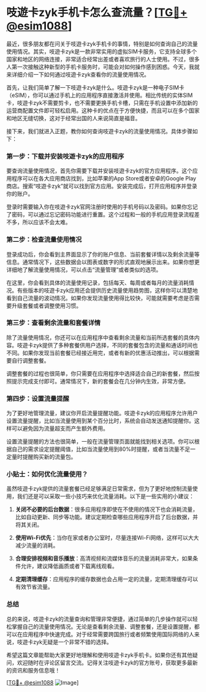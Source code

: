 # 吱遊卡zyk手机卡怎么查流量？[[TG💪+ @esim1088](https://t.me/s/esim1088)]

最近，很多朋友都在问关于吱遊卡zyk手机卡的事情，特别是如何查询自己的流量使用情况。其实，吱遊卡zyk是一款非常实用的虚拟SIM卡服务，它支持全球多个国家和地区的网络连接，非常适合经常出差或者喜欢旅行的人士使用。不过，很多人第一次接触这种新型的手机卡服务时，可能会对如何操作感到困惑。今天，我就来详细介绍一下如何通过吱遊卡zyk查看你的流量使用情况。

首先，让我们简单了解一下吱遊卡zyk是什么。吱遊卡zyk是一种电子SIM卡（eSIM），你可以通过手机上的应用程序直接激活并使用。相比传统的实体SIM卡，吱遊卡zyk不需要剪卡，也不需要更换手机卡槽，只需在手机设置中添加新的运营商配置文件即可轻松启用。这种卡的优点在于方便快捷，而且可以在多个国家和地区无缝切换，这对于经常出国的人来说简直是福音。

接下来，我们就进入正题，教你如何查询吱遊卡zyk的流量使用情况。具体步骤如下：

### 第一步：下载并安装吱遊卡zyk的应用程序

要查询流量使用情况，首先你需要下载并安装吱遊卡zyk的官方应用程序。这个应用程序可以在各大应用商店找到，比如苹果的App Store或者安卓的Google Play商店。搜索“吱遊卡zyk”就可以找到官方应用。安装完成后，打开应用程序并登录你的账户。

登录时需要输入你在吱遊卡zyk官网注册时使用的手机号码以及密码。如果你忘记了密码，可以通过忘记密码功能进行重置。这个过程和一般的手机应用登录流程差不多，所以应该不会太难。

### 第二步：检查流量使用情况

登录成功后，你会看到主界面显示了你的账户信息、当前套餐详情以及剩余流量等信息。通常情况下，这些数据会以图表或数字的形式直观地展示出来。如果你想更详细地了解流量使用情况，可以点击“流量管理”或者类似的选项。

在这里，你会看到具体的流量使用记录，包括每天、每周或者每月的流量消耗情况。有些版本的吱遊卡zyk应用还会提供历史流量使用趋势图，这样你可以清楚地看到自己流量的波动情况。如果你发现流量使用得比较快，可能就需要考虑是否需要升级套餐或者调整使用习惯。

### 第三步：查看剩余流量和套餐详情

除了流量使用情况，你还可以在应用程序中查看剩余流量和当前所选套餐的具体内容。吱遊卡zyk提供了多种套餐供用户选择，不同的套餐包含的流量和通话时间也不同。如果你发现当前套餐已经接近用完，或者有新的优惠活动推出，可以根据需要自行调整套餐。

调整套餐的过程也很简单，你只需要在应用程序中选择适合自己的新套餐，然后按照提示完成支付即可。通常情况下，新的套餐会在几分钟内生效，非常方便。

### 第四步：设置流量提醒

为了更好地管理流量，建议你开启流量提醒功能。吱遊卡zyk的应用程序允许用户设置流量提醒，比如当流量使用到某个百分比时，系统会自动发送通知提醒你。这样可以避免因为流量超支而产生额外费用。

设置流量提醒的方法也很简单，一般在流量管理页面就能找到相关选项。你可以根据自己的需求设定提醒阈值，比如当流量使用到80%时提醒，或者当流量不足一定量时提醒购买新的流量包。

### 小贴士：如何优化流量使用？

虽然吱遊卡zyk提供的流量套餐已经足够满足日常需求，但为了更好地控制流量使用，我们还是可以采取一些小技巧来优化流量消耗。以下是一些实用的小建议：

1. **关闭不必要的后台数据**：很多应用程序即使在不使用的情况下也会消耗流量，比如自动更新、同步等功能。建议定期检查哪些应用程序开启了后台数据，并将其关闭。
   
2. **使用Wi-Fi优先**：当你在家或者办公室时，尽量连接Wi-Fi网络，这样可以大大减少流量的消耗。

3. **合理安排视频和音乐播放**：高清视频和流媒体音乐的流量消耗非常大，如果条件允许，建议降低画质或者下载离线观看。

4. **定期清理缓存**：应用程序的缓存数据也会占用一定的流量，定期清理缓存可以有效节省流量。

### 总结

总的来说，吱遊卡zyk的流量查询和管理非常便捷，通过简单的几步操作就可以轻松掌握自己的流量使用情况。无论是查看剩余流量、调整套餐，还是设置提醒，都可以在应用程序中快速完成。对于经常需要跨国旅行或者频繁使用国际网络的人来说，吱遊卡zyk无疑是一个非常不错的选择。

希望这篇文章能帮助大家更好地理解和使用吱遊卡zyk手机卡。如果你还有其他疑问，欢迎随时在评论区留言交流。记得关注吱遊卡zyk的官方账号，获取更多最新的资讯和服务信息哦！

[[TG💪+ @esim1088](https://t.me/s/esim1088) ![Image](https://i.postimg.cc/4NQfJmqS/Snipaste-2025-05-13-00-14-12.png)]